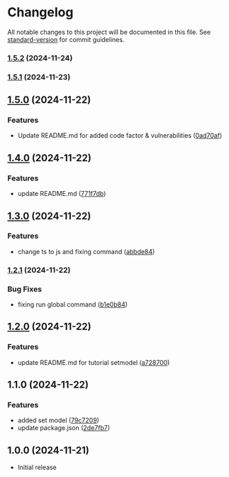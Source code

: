 # Changelog

All notable changes to this project will be documented in this file. See [standard-version](https://github.com/conventional-changelog/standard-version) for commit guidelines.

### [1.5.2](https://github.com/zororaka00/kritisi/compare/v1.5.1...v1.5.2) (2024-11-24)

### [1.5.1](https://github.com/zororaka00/kritisi/compare/v1.5.0...v1.5.1) (2024-11-23)

## [1.5.0](https://github.com/zororaka00/kritisi/compare/v1.4.0...v1.5.0) (2024-11-22)


### Features

* Update README.md for added code factor & vulnerabilities ([0ad70af](https://github.com/zororaka00/kritisi/commit/0ad70af15b147156fc3ef62a715c8b3cc1b532b8))

## [1.4.0](https://github.com/zororaka00/kritisi/compare/v1.3.0...v1.4.0) (2024-11-22)


### Features

* update README.md ([771f7db](https://github.com/zororaka00/kritisi/commit/771f7db9f0f58e1fe6e6e8bc31df91cae6ca79fd))

## [1.3.0](https://github.com/zororaka00/kritisi/compare/v1.2.1...v1.3.0) (2024-11-22)


### Features

* change ts to js and fixing command ([abbde84](https://github.com/zororaka00/kritisi/commit/abbde847989ab91c75fb304563413a046c81c4e4))

### [1.2.1](https://github.com/zororaka00/kritisi/compare/v1.2.0...v1.2.1) (2024-11-22)


### Bug Fixes

* fixing run global command ([b1e0b84](https://github.com/zororaka00/kritisi/commit/b1e0b846efc038083afa364433f2c211576a63e0))

## [1.2.0](https://github.com/zororaka00/kritisi/compare/v1.1.0...v1.2.0) (2024-11-22)


### Features

* update README.md for tutorial setmodel ([a728700](https://github.com/zororaka00/kritisi/commit/a728700659511bb3bcde82d6a5b2ad41325fac4c))

## 1.1.0 (2024-11-22)


### Features

* added set model ([79c7209](https://github.com/zororaka00/kritisi/commit/79c7209a564fdd60ea3a0c97df7a08713292254c))
* update package.json ([2de7fb7](https://github.com/zororaka00/kritisi/commit/2de7fb7b1673a2c00a80d7ca8d6fba2ef937ed51))

## 1.0.0 (2024-11-21)
- Initial release
